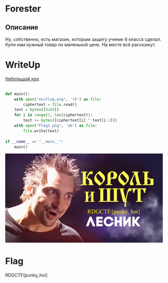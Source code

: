 # Forester
## Описание
Ну, собственно, есть магазин, которым защиту ученик 6 класса сделал. Купи нам нужный товар по маленькой цене. На месте всё расскажут.

# WriteUp

[Небольшой код](decrypt.py)

```python

def main():
    with open("encFlag.png", 'rb') as file:
        ciphertext = file.read()
    text = bytes([0x89])
    for i in range(1, len(ciphertext)):
        text += bytes([ciphertext[i] ^ text[i-1]])
    with open("Flag1.png", 'wb') as file:
        file.write(text)

if __name__ == "__main__":
    main()


```

![Flag](Flag.png)

# Flag
RDGCTF{punky_hoi}